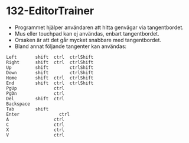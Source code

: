 # 132-EditorTrainer

* Programmet hjälper användaren att hitta genvägar via tangentbordet.
* Mus eller touchpad kan ej användas, enbart tangentbordet.
* Orsaken är att det går mycket snabbare med tangentbordet.
* Bland annat följande tangenter kan användas:

```
Left       shift  ctrl  ctrlShift
Right      shift  ctrl  ctrlShift
Up         shift        ctrlShift
Down       shift        ctrlShift
Home       shift  ctrl  ctrlShift 
End        shift  ctrl  ctrlShift
PgUp              ctrl
PgDn              ctrl
Del        shift  ctrl
Backspace
Tab        shift
Enter 		      	ctrl
A                 ctrl
C                 ctrl
X                 ctrl
V                 ctrl
```